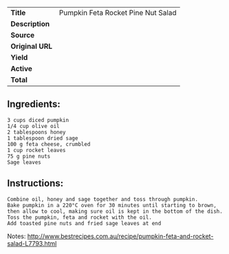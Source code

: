 | | |
| ----------- | ----------- |
| **Title** | Pumpkin Feta Rocket Pine Nut Salad  |
| **Description** |  |
| **Source** |  |
| **Original URL** |  |
| **Yield** |  |
| **Active** |  |
| **Total** |  |
## Ingredients:
	3 cups diced pumpkin
	1/4 cup olive oil
	2 tablespoons honey
	1 tablespoon dried sage
	100 g feta cheese, crumbled
	1 cup rocket leaves
	75 g pine nuts
	Sage leaves

## Instructions:
	Combine oil, honey and sage together and toss through pumpkin.
	Bake pumpkin in a 220°C oven for 30 minutes until starting to brown, then allow to cool, making sure oil is kept in the bottom of the dish.
	Toss the pumpkin, feta and rocket with the oil.
	Add toasted pine nuts and fried sage leaves at end

Notes: http://www.bestrecipes.com.au/recipe/pumpkin-feta-and-rocket-salad-L7793.html

